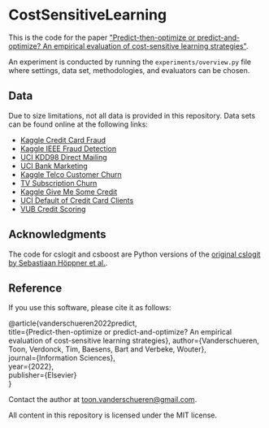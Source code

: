 # CostSensitiveLearning

This is the code for the paper ["Predict-then-optimize or predict-and-optimize? An empirical evaluation of cost-sensitive learning strategies"](https://www.sciencedirect.com/science/article/pii/S0020025522001542).

An experiment is conducted by running the `experiments/overview.py` file where settings, data set, methodologies, and evaluators can be chosen.

## Data

Due to size limitations, not all data is provided in this repository. Data sets can be found online at the following links: 
- [Kaggle Credit Card Fraud](https://www.kaggle.com/mlg-ulb/creditcardfraud)
- [Kaggle IEEE Fraud Detection](https://www.kaggle.com/c/ieee-fraud-detection)
- [UCI KDD98 Direct Mailing](http://kdd.ics.uci.edu/databases/kddcup98/kddcup98.html)
- [UCI Bank Marketing](https://archive.ics.uci.edu/ml/datasets/Bank+Marketing)
- [Kaggle Telco Customer Churn](https://www.kaggle.com/blastchar/telco-customer-churn)
- [TV Subscription Churn](https://github.com/albahnsen/CostSensitiveClassification/blob/master/costcla/datasets/data/churn_tv_subscriptions.csv.gz)
- [Kaggle Give Me Some Credit](https://www.kaggle.com/c/GiveMeSomeCredit)
- [UCI Default of Credit Card Clients](https://archive.ics.uci.edu/ml/datasets/default+of+credit+card+clients#)
- [VUB Credit Scoring](https://github.com/vub-dl/data-csl-pdcs)

## Acknowledgments
The code for cslogit and csboost are Python versions of the [original cslogit by Sebastiaan Höppner et al.](https://github.com/SebastiaanHoppner/CostSensitiveLearning).

## Reference
If you use this software, please cite it as follows:

@article{vanderschueren2022predict,  
  title={Predict-then-optimize or predict-and-optimize? An empirical evaluation of cost-sensitive learning strategies}, 
  author={Vanderschueren, Toon, Verdonck, Tim, Baesens, Bart and Verbeke, Wouter},  
  journal={Information Sciences},  
  year={2022},  
  publisher={Elsevier}  
}


Contact the author at [toon.vanderschueren@gmail.com](mailto:toon.vanderschueren@gmail.com).

All content in this repository is licensed under the MIT license.
